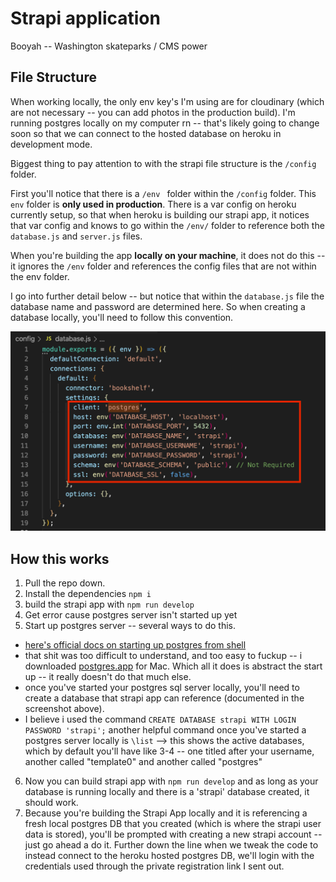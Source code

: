 # Strapi application

Booyah -- Washington skateparks / CMS power


## File Structure

When working locally, the only env key's I'm using are for cloudinary (which are not necessary -- you can add photos in the production build). I'm running postgres locally on my computer rn -- that's likely going to change soon so that we can connect to the hosted database on heroku in development mode. 

Biggest thing to pay attention to with the strapi file structure is the `/config` folder. 

First you'll notice that there is a `/env ` folder within the `/config` folder.  This `env` folder is **only used in production**. There is a var config on heroku currently setup, so that when heroku is building our strapi app, it notices that var config and knows to go within the `/env/` folder to reference both the `database.js` and `server.js` files. 

When you're building the app **locally on your machine**, it does not do this -- it ignores the `/env` folder and references the config files that are not within the env folder. 

I go into further detail below -- but notice that within the `database.js` file the database name and password are determined here. So when creating a database locally, you'll need to follow this convention.

![postgres setup locally](/readMeImages/local-setup.png)


## How this works

1. Pull the repo down. 
2. Install the dependencies `npm i`
3. build the strapi app with `npm run develop`
4. Get error cause postgres server isn't started up yet
5. Start up postgres server -- several ways to do this.
- [here's official docs on starting up postgres from shell](https://www.postgresql.org/docs/9.1/server-start.html)
- that shit was too difficult to understand, and too easy to fuckup -- i downloaded [postgres.app](https://postgresapp.com/) for Mac. Which all it does is abstract the start up -- it really doesn't do that much else.  
- once you've started your postgres sql server locally, you'll need to create a database that strapi app can reference (documented in the screenshot above).
- I believe i used the command `CREATE DATABASE strapi WITH LOGIN PASSWORD 'strapi';` another helpful command once you've started a postgres server locally is `\list` --> this shows the active databases, which by default you'll have like 3-4 -- one titled after your username, another called "template0" and another called "postgres"
6. Now you can build strapi app with `npm run develop` and as long as your database is running locally and there is a 'strapi' database created, it should work.
7. Because you're building the Strapi App locally and it is referencing a fresh local postgres DB that you created (which is where the strapi user data is stored), you'll be prompted with creating a new strapi account -- just go ahead a do it. Further down the line when we tweak the code to instead connect to the heroku hosted postgres DB, we'll login with the credentials used through the private registration link I sent out.
